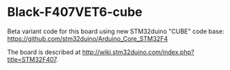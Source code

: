 # Black-F407VET6-cube

Beta variant code for this board using new STM32duino "CUBE" code base: https://github.com/stm32duino/Arduino_Core_STM32F4

The board is described at http://wiki.stm32duino.com/index.php?title=STM32F407.
